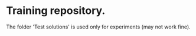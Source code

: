 # Training repository.
The folder 'Test solutions' is used only for experiments (may not work fine).
